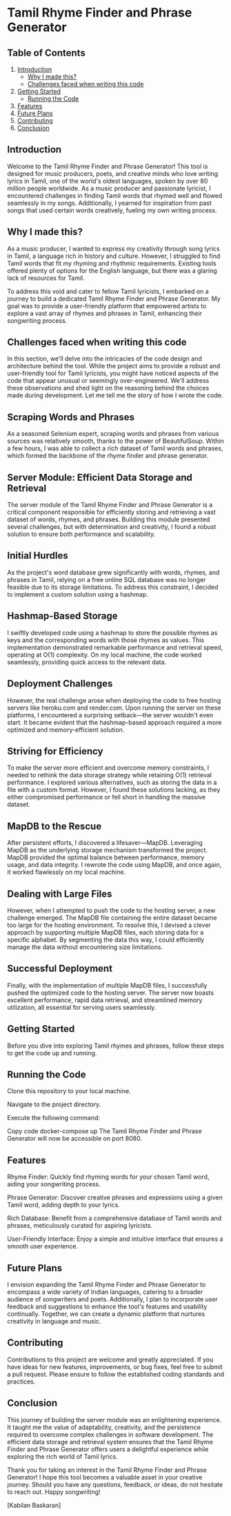 # Tamil Rhyme Finder and Phrase Generator

## Table of Contents

1. [Introduction](#introduction)
   - [Why I made this?](#why-i-made-this)
   - [Challenges faced when writing this code](#challenges-faced-when-writing-this-code)
2. [Getting Started](#getting-started)
   - [Running the Code](#running-the-code)
3. [Features](#features)
4. [Future Plans](#future-plans)
5. [Contributing](#contributing)
6. [Conclusion](#conclusion)



## Introduction
Welcome to the Tamil Rhyme Finder and Phrase Generator! This tool is designed for music producers, poets, and creative minds who love writing lyrics in Tamil, one of the world's oldest languages, spoken by over 80 million people worldwide. As a music producer and passionate lyricist, I encountered challenges in finding Tamil words that rhymed well and flowed seamlessly in my songs. Additionally, I yearned for inspiration from past songs that used certain words creatively, fueling my own writing process.

## Why I made this?
As a music producer, I wanted to express my creativity through song lyrics in Tamil, a language rich in history and culture. However, I struggled to find Tamil words that fit my rhyming and rhythmic requirements. Existing tools offered plenty of options for the English language, but there was a glaring lack of resources for Tamil.

To address this void and cater to fellow Tamil lyricists, I embarked on a journey to build a dedicated Tamil Rhyme Finder and Phrase Generator. My goal was to provide a user-friendly platform that empowered artists to explore a vast array of rhymes and phrases in Tamil, enhancing their songwriting process.

## Challenges faced when writing this code

In this section, we'll delve into the intricacies of the code design and architecture behind the tool. While the project aims to provide a robust and user-friendly tool for Tamil lyricists, you might have noticed aspects of the code that appear unusual or seemingly over-engineered. We'll address these observations and shed light on the reasoning behind the choices made during development. Let me tell me the story of how I wrote the code.

## Scraping Words and Phrases

As a seasoned Selenium expert, scraping words and phrases from various sources was relatively smooth, thanks to the power of BeautifulSoup. Within a few hours, I was able to collect a rich dataset of Tamil words and phrases, which formed the backbone of the rhyme finder and phrase generator.

## Server Module: Efficient Data Storage and Retrieval
The server module of the Tamil Rhyme Finder and Phrase Generator is a critical component responsible for efficiently storing and retrieving a vast dataset of words, rhymes, and phrases. Building this module presented several challenges, but with determination and creativity, I found a robust solution to ensure both performance and scalability.

## Initial Hurdles
As the project's word database grew significantly with words, rhymes, and phrases in Tamil, relying on a free online SQL database was no longer feasible due to its storage limitations. To address this constraint, I decided to implement a custom solution using a hashmap.

## Hashmap-Based Storage
I swiftly developed code using a hashmap to store the possible rhymes as keys and the corresponding words with those rhymes as values. This implementation demonstrated remarkable performance and retrieval speed, operating at O(1) complexity. On my local machine, the code worked seamlessly, providing quick access to the relevant data.

## Deployment Challenges
However, the real challenge arose when deploying the code to free hosting servers like heroku.com and render.com. Upon running the server on these platforms, I encountered a surprising setback—the server wouldn't even start. It became evident that the hashmap-based approach required a more optimized and memory-efficient solution.

## Striving for Efficiency
To make the server more efficient and overcome memory constraints, I needed to rethink the data storage strategy while retaining O(1) retrieval performance. I explored various alternatives, such as storing the data in a file with a custom format. However, I found these solutions lacking, as they either compromised performance or fell short in handling the massive dataset.

## MapDB to the Rescue
After persistent efforts, I discovered a lifesaver—MapDB. Leveraging MapDB as the underlying storage mechanism transformed the project. MapDB provided the optimal balance between performance, memory usage, and data integrity. I rewrote the code using MapDB, and once again, it worked flawlessly on my local machine.

## Dealing with Large Files
However, when I attempted to push the code to the hosting server, a new challenge emerged. The MapDB file containing the entire dataset became too large for the hosting environment. To resolve this, I devised a clever approach by supporting multiple MapDB files, each storing data for a specific alphabet. By segmenting the data this way, I could efficiently manage the data without encountering size limitations.

## Successful Deployment
Finally, with the implementation of multiple MapDB files, I successfully pushed the optimized code to the hosting server. The server now boasts excellent performance, rapid data retrieval, and streamlined memory utilization, all essential for serving users seamlessly.

## Getting Started
Before you dive into exploring Tamil rhymes and phrases, follow these steps to get the code up and running.

## Running the Code
Clone this repository to your local machine.

Navigate to the project directory.

Execute the following command:

Copy code
docker-compose up
The Tamil Rhyme Finder and Phrase Generator will now be accessible on port 8080.

## Features
Rhyme Finder: Quickly find rhyming words for your chosen Tamil word, aiding your songwriting process.

Phrase Generator: Discover creative phrases and expressions using a given Tamil word, adding depth to your lyrics.

Rich Database: Benefit from a comprehensive database of Tamil words and phrases, meticulously curated for aspiring lyricists.

User-Friendly Interface: Enjoy a simple and intuitive interface that ensures a smooth user experience.

## Future Plans
I envision expanding the Tamil Rhyme Finder and Phrase Generator to encompass a wide variety of Indian languages, catering to a broader audience of songwriters and poets. Additionally, I plan to incorporate user feedback and suggestions to enhance the tool's features and usability continually. Together, we can create a dynamic platform that nurtures creativity in language and music.

## Contributing
Contributions to this project are welcome and greatly appreciated. If you have ideas for new features, improvements, or bug fixes, feel free to submit a pull request. Please ensure to follow the established coding standards and practices.

## Conclusion

This journey of building the server module was an enlightening experience. It taught me the value of adaptability, creativity, and the persistence required to overcome complex challenges in software development. The efficient data storage and retrieval system ensures that the Tamil Rhyme Finder and Phrase Generator offers users a delightful experience while exploring the rich world of Tamil lyrics.

Thank you for taking an interest in the Tamil Rhyme Finder and Phrase Generator! I hope this tool becomes a valuable asset in your creative journey. Should you have any questions, feedback, or ideas, do not hesitate to reach out. Happy songwriting!

\[Kabilan Baskaran\]

